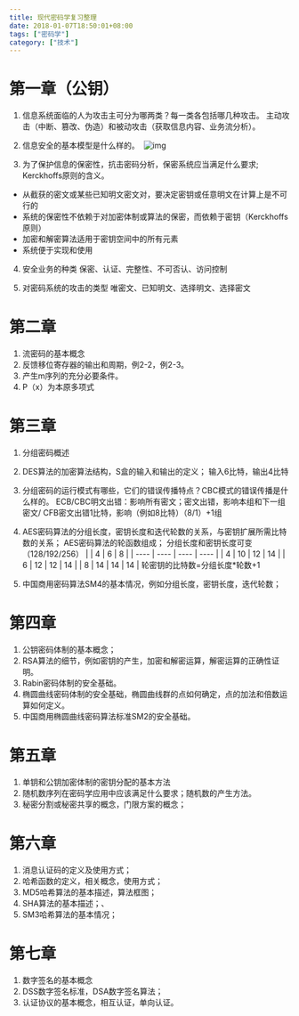 ```yaml
---
title: 现代密码学复习整理
date: 2018-01-07T18:50:01+08:00
tags: ["密码学"]
category: ["技术"]
---
```


# 第一章（公钥）

1. 信息系统面临的人为攻击主可分为哪两类？每一类各包括哪几种攻击。
主动攻击（中断、篡改、伪造）和被动攻击（获取信息内容、业务流分析）。

2. 信息安全的基本模型是什么样的。
​    ![img](clip_image002.jpg)

3. 为了保护信息的保密性，抗击密码分析，保密系统应当满足什么要求; Kerckhoffs原则的含义。
- 从截获的密文或某些已知明文密文对，要决定密钥或任意明文在计算上是不可行的
- 系统的保密性不依赖于对加密体制或算法的保密，而依赖于密钥（Kerckhoffs原则）
- 加密和解密算法适用于密钥空间中的所有元素
- 系统便于实现和使用

4. 安全业务的种类
保密、认证、完整性、不可否认、访问控制

5. 对密码系统的攻击的类型
唯密文、已知明文、选择明文、选择密文

# 第二章

1. 流密码的基本概念
2. 反馈移位寄存器的输出和周期，例2-2，例2-3。
3. 产生m序列的充分必要条件。
4. P（x）为本原多项式

# 第三章

1. 分组密码概述

2. DES算法的加密算法结构，S盒的输入和输出的定义；
输入6比特，输出4比特

3. 分组密码的运行模式有哪些，它们的错误传播特点？CBC模式的错误传播是什么样的。
ECB/CBC明文出错：影响所有密文；密文出错，影响本组和下一组密文/
CFB密文出错1比特，影响（例如8比特）（8/1）+1组

4. AES密码算法的分组长度，密钥长度和迭代轮数的关系，与密钥扩展所需比特数的关系；
AES密码算法的轮函数组成；
分组长度和密钥长度可变（128/192/256）
|      | 4    | 6    | 8    |
| ---- | ---- | ---- | ---- |
| 4    | 10   | 12   | 14   |
| 6    | 12   | 12   | 14   |
| 8    | 14   | 14   | 14   |
轮密钥的比特数=分组长度*轮数+1

5. 中国商用密码算法SM4的基本情况，例如分组长度，密钥长度，迭代轮数；

# 第四章

1. 公钥密码体制的基本概念；
2. RSA算法的细节，例如密钥的产生，加密和解密运算，解密运算的正确性证明。
3. Rabin密码体制的安全基础。
4. 椭圆曲线密码体制的安全基础，椭圆曲线群的点如何确定，点的加法和倍数运算如何定义。
5. 中国商用椭圆曲线密码算法标准SM2的安全基础。

# 第五章

1. 单钥和公钥加密体制的密钥分配的基本方法
2. 随机数序列在密码学应用中应该满足什么要求；随机数的产生方法。
3. 秘密分割或秘密共享的概念，门限方案的概念；

# 第六章

1. 消息认证码的定义及使用方式；
2. 哈希函数的定义，相关概念，使用方式；
3. MD5哈希算法的基本描述，算法框图；
4. SHA算法的基本描述；、
5. SM3哈希算法的基本情况；

# 第七章

1. 数字签名的基本概念
2. DSS数字签名标准，DSA数字签名算法；
3. 认证协议的基本概念，相互认证，单向认证。

 

 